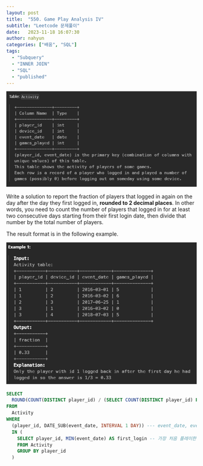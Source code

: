 ```yaml
---
layout: post
title:  "550. Game Play Analysis IV"
subtitle: "Leetcode 문제풀이"
date:   2023-11-18 16:07:30
author: nahyun
categories: ["배움", "SQL"]
tags:
  - "Subquery"
  - "INNER JOIN"
  - "SQL"
  - "published"
---
```



![Image Alt photo_exhibition](/assets/img/231118/leetcode_05.png)

Write a solution to report the fraction of players that logged in again on the day after the day they first logged in, **rounded to 2 decimal places**. In other words, you need to count the number of players that logged in for at least two consecutive days starting from their first login date, then divide that number by the total number of players.

The result format is in the following example.

![Image Alt photo_exhibition](/assets/img/231118/leetcode_06.png)


```sql
SELECT
  ROUND(COUNT(DISTINCT player_id) / (SELECT COUNT(DISTINCT player_id) FROM Activity), 2) AS fraction
FROM
  Activity
WHERE
  (player_id, DATE_SUB(event_date, INTERVAL 1 DAY)) --- event_date, event_date + 1 DAY
  IN (
    SELECT player_id, MIN(event_date) AS first_login -- 가장 처음 플레이한 날짜(MIN)
    FROM Activity 
    GROUP BY player_id
  )
  ```